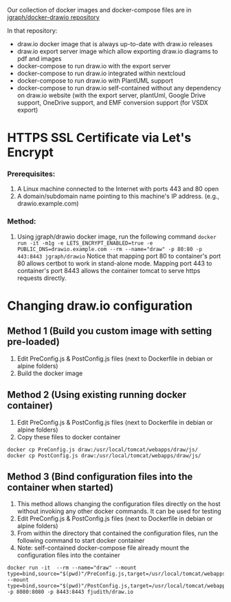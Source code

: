 Our collection of docker images and docker-compose files are in [jgraph/docker-drawio repository](https://github.com/jgraph/docker-drawio)

In that repository:

* draw.io docker image that is always up-to-date with draw.io releases
* draw.io export server image which allow exporting draw.io diagrams to pdf and images
* docker-compose to run draw.io with the export server
* docker-compose to run draw.io integrated within nextcloud
* docker-compose to run draw.io with PlantUML support
* docker-compose to run draw.io self-contained without any dependency on draw.io website (with the export server, plantUml, Google Drive support, OneDrive support, and EMF conversion support (for VSDX export)


# HTTPS SSL Certificate via Let's Encrypt

### Prerequisites:

1. A Linux machine connected to the Internet with ports 443 and 80 open
1. A domain/subdomain name pointing to this machine's IP address. (e.g., drawio.example.com)

### Method:

1. Using jgraph/drawio docker image, run the following command
`docker run -it -m1g -e LETS_ENCRYPT_ENABLED=true -e PUBLIC_DNS=drawio.example.com --rm --name="draw" -p 80:80 -p 443:8443 jgraph/drawio`
Notice that mapping port 80 to container's port 80 allows certbot to work in stand-alone mode. Mapping port 443 to container's port 8443 allows the container tomcat to serve https requests directly.

# Changing draw.io configuration

## Method 1 (Build you custom image with setting pre-loaded)

1. Edit PreConfig.js & PostConfig.js files (next to Dockerfile in debian or alpine folders)
1. Build the docker image

## Method 2 (Using existing running docker container)

1. Edit PreConfig.js & PostConfig.js files (next to Dockerfile in debian or alpine folders)
1. Copy these files to docker container 

```
docker cp PreConfig.js draw:/usr/local/tomcat/webapps/draw/js/
docker cp PostConfig.js draw:/usr/local/tomcat/webapps/draw/js/
```

## Method 3 (Bind configuration files into the container when started)

1. This method allows changing the configuration files directly on the host without invoking any other docker commands. It can be used for testing
1. Edit PreConfig.js & PostConfig.js files (next to Dockerfile in debian or alpine folders)
1. From within the directory that contained the configuration files, run the following command to start docker container
1. Note: self-contained docker-compose file already mount the configuration files into the container

```
docker run -it  --rm --name="draw" --mount type=bind,source="$(pwd)"/PreConfig.js,target=/usr/local/tomcat/webapps/draw/js/PreConfig.js --mount type=bind,source="$(pwd)"/PostConfig.js,target=/usr/local/tomcat/webapps/draw/js/PostConfig.js -p 8080:8080 -p 8443:8443 fjudith/draw.io
```

